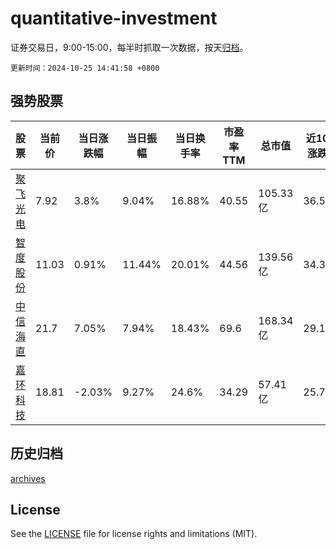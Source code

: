 # quantitative-investment

证券交易日，9:00-15:00，每半时抓取一次数据，按天[归档](archives)。

`更新时间：2024-10-25 14:41:58 +0800`

## 强势股票

|股票|当前价|当日涨跌幅|当日振幅|当日换手率|市盈率TTM|总市值|近10日涨跌幅|
|----|----|----|----|----|----|----|----|
|[聚飞光电](https://xueqiu.com/S/SZ300303)|7.92|3.8%|9.04%|16.88%|40.55|105.33亿|36.55%|
|[智度股份](https://xueqiu.com/S/SZ000676)|11.03|0.91%|11.44%|20.01%|44.56|139.56亿|34.35%|
|[中信海直](https://xueqiu.com/S/SZ000099)|21.7|7.05%|7.94%|18.43%|69.6|168.34亿|29.17%|
|[嘉环科技](https://xueqiu.com/S/SH603206)|18.81|-2.03%|9.27%|24.6%|34.29|57.41亿|25.74%|

## 历史归档

[archives](archives)

## License

See the [LICENSE](LICENSE) file for license rights and limitations (MIT).